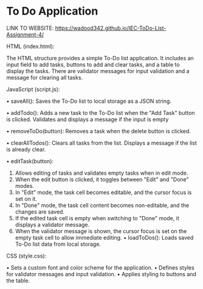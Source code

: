 # To Do Application
 
LINK TO WEBSITE:  https://wadood342.github.io/IEC-ToDo-List-Assignment-4/           

 HTML (index.html):
 
The HTML structure provides a simple To-Do list application.
It includes an input field to add tasks, buttons to add and clear tasks, and a table to display the tasks.
There are validator messages for input validation and a message for clearing all tasks.

JavaScript (script.js):

•	saveAll(): Saves the To-Do list to local storage as a JSON string.

•	addTodo(): Adds a new task to the To-Do list when the "Add Task" button is clicked. Validates and displays a message if the input is empty

•	removeToDo(button): Removes a task when the delete button is clicked.

•	clearAllTodos(): Clears all tasks from the list. Displays a message if the list is already clear.

•	editTask(button): 
1.	Allows editing of tasks and validates empty tasks when in edit mode.
2.	When the edit button is clicked, it toggles between "Edit" and "Done" modes.
3.	In "Edit" mode, the task cell becomes editable, and the cursor focus is set on it.
4.	In "Done" mode, the task cell content becomes non-editable, and the changes are saved.
5.	If the edited task cell is empty when switching to "Done" mode, it displays a validator message.
6.	When the validator message is shown, the cursor focus is set on the empty task cell to allow immediate editing.
•	loadToDos(): Loads saved To-Do list data from local storage.

CSS (style.css):

•	Sets a custom font and color scheme for the application.
•	Defines styles for validator messages and input validation.
•	Applies styling to buttons and the table.

